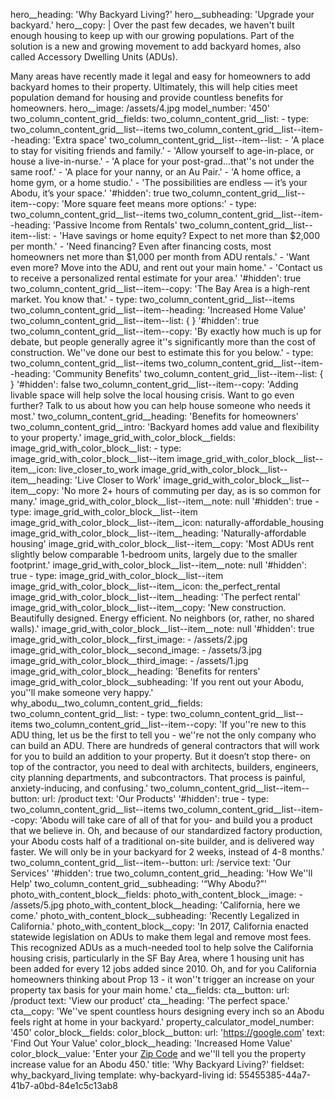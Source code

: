 hero__heading: 'Why Backyard Living?'
hero__subheading: 'Upgrade your backyard.'
hero__copy: |
  Over the past few decades, we haven't built enough housing to keep up with our growing populations. Part of the solution is a new and growing movement to add backyard homes, also called Accessory Dwelling Units (ADUs).
  
  Many areas have recently made it legal and easy for homeowners to add backyard homes to their property. Ultimately, this will help cities meet population demand for housing and provide countless benefits for homeowners.
hero__image: /assets/4.jpg
model_number: '450'
two_column_content_grid__fields:
  two_column_content_grid__list:
    -
      type: two_column_content_grid__list--items
      two_column_content_grid__list--item--heading: 'Extra space'
      two_column_content_grid__list--item--list:
        - 'A place to stay for visiting friends and family.'
        - 'Allow yourself to age-in-place, or house a live-in-nurse.'
        - 'A place for your post-grad...that''s not under the same roof.'
        - 'A place for your nanny, or an Au Pair.'
        - 'A home office, a home gym, or a home studio.'
        - 'The possibilities are endless — it’s your Abodu, it’s your space.'
      '#hidden': true
      two_column_content_grid__list--item--copy: 'More square feet means more options:'
    -
      type: two_column_content_grid__list--items
      two_column_content_grid__list--item--heading: 'Passive Income from Rentals'
      two_column_content_grid__list--item--list:
        - 'Have savings or home equity? Expect to net more than $2,000 per month.'
        - 'Need financing? Even after financing costs, most homeowners net more than $1,000 per month from ADU rentals.'
        - 'Want even more? Move into the ADU, and rent out your main home.'
        - 'Contact us to receive a personalized rental estimate for your area.'
      '#hidden': true
      two_column_content_grid__list--item--copy: 'The Bay Area is a high-rent market. You know that.'
    -
      type: two_column_content_grid__list--items
      two_column_content_grid__list--item--heading: 'Increased Home Value'
      two_column_content_grid__list--item--list: {  }
      '#hidden': true
      two_column_content_grid__list--item--copy: 'By exactly how much is up for debate, but people generally agree it''s significantly more than the cost of construction. We''ve done our best to estimate this for you below.'
    -
      type: two_column_content_grid__list--items
      two_column_content_grid__list--item--heading: 'Community Benefits'
      two_column_content_grid__list--item--list: {  }
      '#hidden': false
      two_column_content_grid__list--item--copy: 'Adding livable space will help solve the local housing crisis. Want to go even further? Talk to us about how you can help house someone who needs it most.'
  two_column_content_grid__heading: 'Benefits for homeowners'
  two_column_content_grid__intro: 'Backyard homes add value and flexibility to your property.'
image_grid_with_color_block__fields:
  image_grid_with_color_block__list:
    -
      type: image_grid_with_color_block__list--item
      image_grid_with_color_block__list--item__icon: live_closer_to_work
      image_grid_with_color_block__list--item__heading: 'Live Closer to Work'
      image_grid_with_color_block__list--item__copy: 'No more 2+ hours of commuting per day, as is so common for many.'
      image_grid_with_color_block__list--item__note: null
      '#hidden': true
    -
      type: image_grid_with_color_block__list--item
      image_grid_with_color_block__list--item__icon: naturally-affordable_housing
      image_grid_with_color_block__list--item__heading: 'Naturally-affordable housing'
      image_grid_with_color_block__list--item__copy: 'Most ADUs rent slightly below comparable 1-bedroom units, largely due to the smaller footprint.'
      image_grid_with_color_block__list--item__note: null
      '#hidden': true
    -
      type: image_grid_with_color_block__list--item
      image_grid_with_color_block__list--item__icon: the_perfect_rental
      image_grid_with_color_block__list--item__heading: 'The perfect rental'
      image_grid_with_color_block__list--item__copy: 'New construction. Beautifully designed. Energy efficient. No neighbors (or, rather, no shared walls).'
      image_grid_with_color_block__list--item__note: null
      '#hidden': true
  image_grid_with_color_block__first_image:
    - /assets/2.jpg
  image_grid_with_color_block__second_image:
    - /assets/3.jpg
  image_grid_with_color_block__third_image:
    - /assets/1.jpg
  image_grid_with_color_block__heading: 'Benefits for renters'
  image_grid_with_color_block__subheading: 'If you rent out your Abodu, you''ll make someone very happy.'
why_abodu__two_column_content_grid__fields:
  two_column_content_grid__list:
    -
      type: two_column_content_grid__list--items
      two_column_content_grid__list--item--copy: 'If you''re new to this ADU thing, let us be the first to tell you - we''re not the only company who can build an ADU. There are hundreds of general contractors that will work for you to build an addition to your property. But it doesn’t stop there- on top of the contractor, you need to deal with architects, builders, engineers, city planning departments, and subcontractors. That process is painful, anxiety-inducing, and confusing.'
      two_column_content_grid__list--item--button:
        url: /product
        text: 'Our Products'
      '#hidden': true
    -
      type: two_column_content_grid__list--items
      two_column_content_grid__list--item--copy: 'Abodu will take care of all of that for you- and build you a product that we believe in. Oh, and because of our standardized factory production, your Abodu costs half of a traditional on-site builder, and is delivered way faster. We will only be in your backyard for 2 weeks, instead of 4-8 months.'
      two_column_content_grid__list--item--button:
        url: /service
        text: 'Our Services'
      '#hidden': true
  two_column_content_grid__heading: 'How We''ll Help'
  two_column_content_grid__subheading: '“Why Abodu?”'
photo_with_content_block__fields:
  photo_with_content_block__image:
    - /assets/5.jpg
  photo_with_content_block__heading: 'California, here we come.'
  photo_with_content_block__subheading: 'Recently Legalized in California.'
  photo_with_content_block__copy: 'In 2017, California enacted statewide legislation on ADUs to make them legal and remove most fees. This recognized ADUs as a much-needed tool to help solve the California housing crisis, particularly in the SF Bay Area, where 1 housing unit has been added for every 12 jobs added since 2010. Oh, and for you California homeowners thinking about Prop 13 - it won''t trigger an increase on your property tax basis for your main home.'
cta__fields:
  cta__button:
    url: /product
    text: 'View our product'
  cta__heading: 'The perfect space.'
  cta__copy: 'We''ve spent countless hours designing every inch so an Abodu feels right at home in your backyard.'
property_calculator_model_number: '450'
color_block__fields:
  color_block__button:
    url: 'https://google.com'
    text: 'Find Out Your Value'
  color_block__heading: 'Increased Home Value'
  color_block__value: 'Enter your <a href="">Zip Code</a> and we''ll tell you the property increase value for an Abodu 450.'
title: 'Why Backyard Living?'
fieldset: why_backyard_living
template: why-backyard-living
id: 55455385-44a7-41b7-a0bd-84e1c5c13ab8
